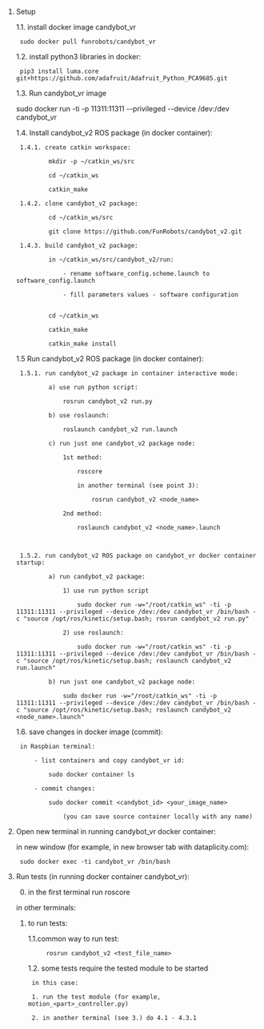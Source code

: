 1. Setup

	1.1. install docker image candybot_vr

		sudo docker pull funrobots/candybot_vr

	1.2. install python3 libraries in docker:

		pip3 install luma.core git+https://github.com/adafruit/Adafruit_Python_PCA9685.git


	1.3. Run candybot_vr image

	sudo docker run -ti -p 11311:11311 --privileged --device /dev:/dev candybot_vr

	1.4. Install candybot_v2 ROS package (in docker container):

		1.4.1. create catkin workspace:

				mkdir -p ~/catkin_ws/src

				cd ~/catkin_ws

				catkin_make

		1.4.2. clone candybot_v2 package:

				cd ~/catkin_ws/src

				git clone https://github.com/FunRobots/candybot_v2.git

		1.4.3. build candybot_v2 package:

				in ~/catkin_ws/src/candybot_v2/run:

					- rename software_config.scheme.launch to software_config.launch

					- fill parameters values - software configuration


				cd ~/catkin_ws

				catkin_make

				catkin_make install

	1.5 Run candybot_v2 ROS package (in docker container):

		1.5.1. run candybot_v2 package in container interactive mode:

				a) use run python script:

					rosrun candybot_v2 run.py

				b) use roslaunch:

					roslaunch candybot_v2 run.launch

				c) run just one candybot_v2 package node:

					1st method:

						roscore

						in another terminal (see point 3):

							rosrun candybot_v2 <node_name>

					2nd method:

						roslaunch candybot_v2 <node_name>.launch		



		1.5.2. run candybot_v2 ROS package on candybot_vr docker container startup:

				a) run candybot_v2 package:

					1) use run python script

						sudo docker run -w="/root/catkin_ws" -ti -p 11311:11311 --privileged --device /dev:/dev candybot_vr /bin/bash -c "source /opt/ros/kinetic/setup.bash; rosrun candybot_v2 run.py"

					2) use roslaunch:

						sudo docker run -w="/root/catkin_ws" -ti -p 11311:11311 --privileged --device /dev:/dev candybot_vr /bin/bash -c "source /opt/ros/kinetic/setup.bash; roslaunch candybot_v2 run.launch"

				b) run just one candybot_v2 package node:

					sudo docker run -w="/root/catkin_ws" -ti -p 11311:11311 --privileged --device /dev:/dev candybot_vr /bin/bash -c "source /opt/ros/kinetic/setup.bash; roslaunch candybot_v2 <node_name>.launch"


	1.6. save changes in docker image (commit):

		in Raspbian terminal:

			- list containers and copy candybot_vr id:

				sudo docker container ls

			- commit changes:

				sudo docker commit <candybot_id> <your_image_name>

					(you can save source container locally with any name)


3. Open new terminal in running candybot_vr docker container:

	in new window (for example, in new browser tab with dataplicity.com):

		sudo docker exec -ti candybot_vr /bin/bash


4. Run tests (in running docker container candybot_vr):

	0. in the first terminal run roscore

	in other terminals:

	1. to run tests:

		1.1.сommon way to run test:

				rosrun candybot_v2 <test_file_name>

		1.2. some tests require the tested module to be started

			in this case:

			1. run the test module (for example, motion_<part>_controller.py)

			2. in another terminal (see 3.) do 4.1 - 4.3.1
